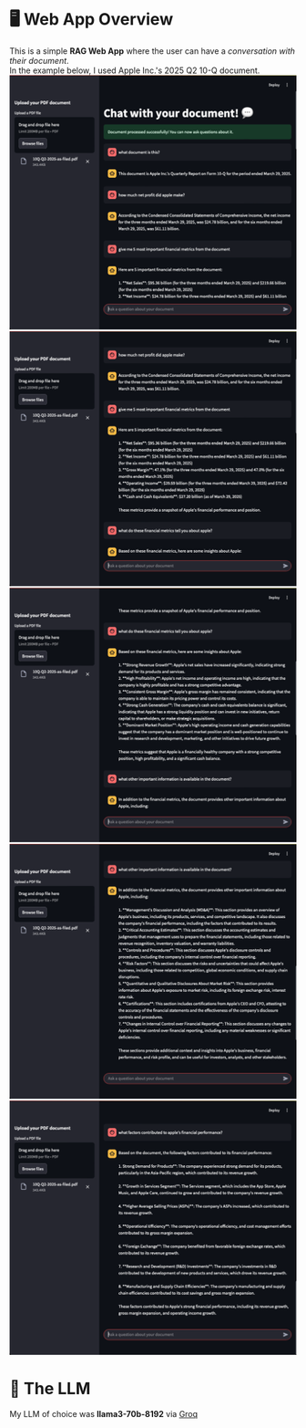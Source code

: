 # 🖥️ Web App Overview
This is a simple **RAG Web App** where the user can have a *conversation with their document*.  
In the example below, I used Apple Inc.'s 2025 Q2 10-Q document.
![image1](static/Screenshot%202025-05-13%20at%2004.00.24.png)
![image1](static/Screenshot%202025-05-13%20at%2004.00.47.png)
![image1](static/Screenshot%202025-05-13%20at%2004.00.58.png)
![image1](static/Screenshot%202025-05-13%20at%2004.01.09.png)
![image1](static/Screenshot%202025-05-13%20at%2004.01.20.png)

# 🦙 The LLM
My LLM of choice was **llama3-70b-8192** via [Groq](https://console.groq.com/docs/models)
